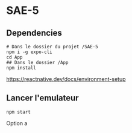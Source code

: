 # SAE-5

## Dependencies
```
# Dans le dossier du projet /SAE-5
npm i -g expo-cli
cd App
## Dans le dossier /App
npm install
```

https://reactnative.dev/docs/environment-setup


## Lancer l'emulateur
```
npm start
```
Option a
